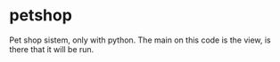 # petshop
 Pet shop sistem, only with python.
 The main on this code is the view, is there that it will be run.

